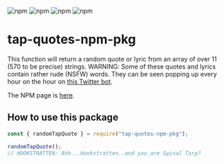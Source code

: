 ![npm](https://img.shields.io/npm/v/tap-quotes-npm-pkg)
![npm](https://img.shields.io/bundlephobia/min/tap-quotes-npm-pkg)
![npm](https://img.shields.io/npm/dm/tap-quotes-npm-pkg)
![npm](https://img.shields.io/npm/l/tap-quotes-npm-pkg)

# tap-quotes-npm-pkg

This function will return a random quote or lyric from an array of over 11 (570 to be precise) strings.
WARNING: Some of these quotes and lyrics contain rather rude (NSFW) words. They can be seen popping up every hour on the hour on [this Twitter bot](https://twitter.com/QuotesTap).

The NPM page is [here](https://www.npmjs.com/package/tap-quotes-npm-pkg).

## How to use this package

```js
const { randomTapQuote } = require("tap-quotes-npm-pkg");

randomTapQuote();
// HOOKSTRATTEN: Ahh...Hookstratten..and you are Spinal Tarp?
```
